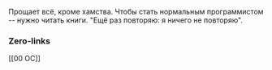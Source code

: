 Прощает всё, кроме хамства.
Чтобы стать нормальным программистом -- нужно читать книги.
"Ещё раз повторяю: я ничего не повторяю".

### Zero-links
[[00 ОС]]